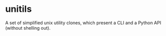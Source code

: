 # unitils
A set of simplified unix utility clones, which present a CLI and a Python API (without shelling out).
